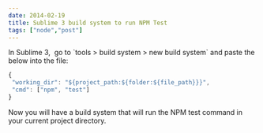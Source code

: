 ```yaml
---
date: 2014-02-19
title: Sublime 3 build system to run NPM Test
tags: ["node","post"]
---
```

In Sublime 3,  go to \`tools > build system > new build system\` and paste the below into the file:

```js
{  
 "working_dir": "${project_path:${folder:${file_path}}}",  
 "cmd": ["npm", "test"]  
}
```

Now you will have a build system that will run the NPM test command in your current project directory.

        